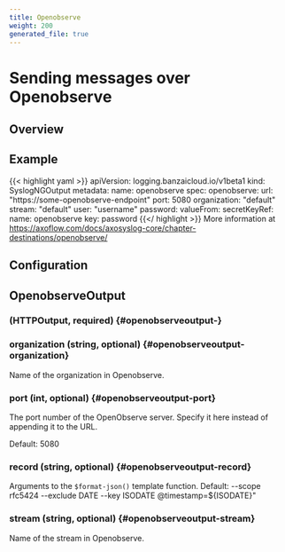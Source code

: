 ```yaml
---
title: Openobserve
weight: 200
generated_file: true
---
```


# Sending messages over Openobserve
## Overview

## Example

{{< highlight yaml >}}
apiVersion: logging.banzaicloud.io/v1beta1
kind: SyslogNGOutput
metadata:
  name: openobserve
spec:
  openobserve:
    url: "https://some-openobserve-endpoint"
    port: 5080
    organization: "default"
    stream: "default"
    user: "username"
    password:
      valueFrom:
        secretKeyRef:
          name: openobserve
          key: password
{{</ highlight >}}
More information at https://axoflow.com/docs/axosyslog-core/chapter-destinations/openobserve/


## Configuration
## OpenobserveOutput

###  (HTTPOutput, required) {#openobserveoutput-}


### organization (string, optional) {#openobserveoutput-organization}

Name of the organization in Openobserve. 


### port (int, optional) {#openobserveoutput-port}

The port number of the OpenObserve server.  Specify it here instead of appending it to the URL.

Default: 5080

### record (string, optional) {#openobserveoutput-record}

Arguments to the `$format-json()` template function. Default: --scope rfc5424 --exclude DATE --key ISODATE @timestamp=${ISODATE}" 


### stream (string, optional) {#openobserveoutput-stream}

Name of the stream in Openobserve. 



